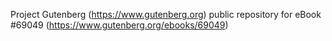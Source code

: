 Project Gutenberg (https://www.gutenberg.org) public repository for
eBook #69049 (https://www.gutenberg.org/ebooks/69049)
